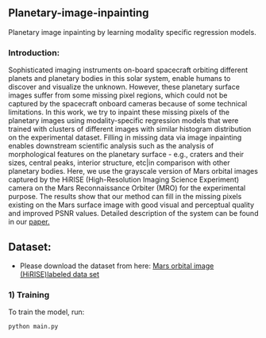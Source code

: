 ## Planetary-image-inpainting
Planetary image inpainting by learning modality specific regression models.

### Introduction:
Sophisticated imaging instruments on-board spacecraft orbiting different planets and planetary bodies in this solar system, enable humans to discover and visualize the unknown. However, these planetary surface images suffer from some missing pixel regions, which could not be captured by the spacecraft onboard cameras because of some technical limitations. In this work, we try to inpaint these missing pixels of the planetary images using modality-specific regression models that were trained with clusters of different images with similar histogram distribution on the experimental dataset. Filling in missing data via image inpainting enables downstream scientific analysis such as the analysis of morphological features on the planetary surface - e.g., craters and their sizes, central peaks, interior structure, etc|in comparison with other planetary bodies. Here, we use the grayscale version of Mars orbital images captured by the HiRISE (High-Resolution Imaging Science Experiment) camera on the Mars Reconnaissance Orbiter (MRO) for the experimental purpose. The results show that our method can fill in the missing pixels existing on the Mars surface image with good visual and perceptual quality and improved PSNR values. Detailed description of the system can be found in our [paper.](https://www.dropbox.com/s/fkb148zciaj69r6/elsarticle_final.pdf?dl=0)

## Dataset: 
- Please download the dataset from here: [Mars orbital image (HiRISE)labeled data set](https://zenodo.org/record/2538136#.XYjEuZMzagR)

### 1) Training
To train the model, run:
```bash
python main.py
```
